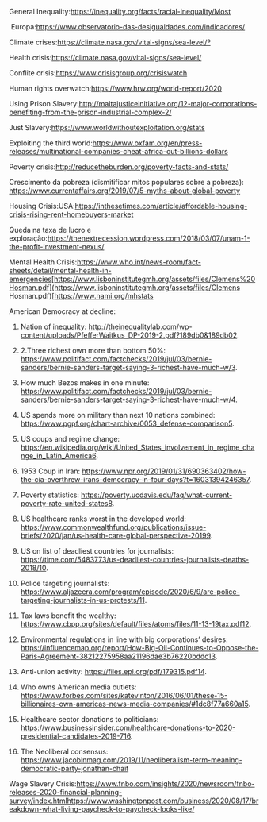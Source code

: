 General Inequality:https://inequality.org/facts/racial-inequality/Most 

​	Europa:https://www.observatorio-das-desigualdades.com/indicadores/

Climate crises:https://climate.nasa.gov/vital-signs/sea-level/º

Health crisis:https://climate.nasa.gov/vital-signs/sea-level/

Conflite crisis:https://www.crisisgroup.org/crisiswatch

Human rights overwatch:https://www.hrw.org/world-report/2020

Using Prison Slavery:http://maltajusticeinitiative.org/12-major-corporations-benefiting-from-the-prison-industrial-complex-2/

Just Slavery:https://www.worldwithoutexploitation.org/stats

Exploiting the third world:https://www.oxfam.org/en/press-releases/multinational-companies-cheat-africa-out-billions-dollars

Poverty crisis:http://reducetheburden.org/poverty-facts-and-stats/

Crescimento da pobreza (dismitificar mitos populares sobre a pobreza): https://www.currentaffairs.org/2019/07/5-myths-about-global-poverty

Housing Crisis:USA:https://inthesetimes.com/article/affordable-housing-crisis-rising-rent-homebuyers-market

Queda na taxa de lucro e exploração:https://thenextrecession.wordpress.com/2018/03/07/unam-1-the-profit-investment-nexus/

Mental Health Crisis:https://www.who.int/news-room/fact-sheets/detail/mental-health-in-emergencies[https://www.lisboninstitutegmh.org/assets/files/Clemens%20Hosman.pdf](https://www.lisboninstitutegmh.org/assets/files/Clemens Hosman.pdf)[https://www.nami.org/mhstats

American Democracy at decline:

1. Nation of inequality: http://theinequalitylab.com/wp-content/uploads/PfefferWaitkus_DP-2019-2.pdf?189db0&189db02. 
2. 2.Three richest own more than bottom 50%: https://www.politifact.com/factchecks/2019/jul/03/bernie-sanders/bernie-sanders-target-saying-3-richest-have-much-w/3. 

3. How much Bezos makes in one minute: https://www.politifact.com/factchecks/2019/jul/03/bernie-sanders/bernie-sanders-target-saying-3-richest-have-much-w/4. 

4. US spends more on military than next 10 nations combined: https://www.pgpf.org/chart-archive/0053_defense-comparison5. 

5. US coups and regime change: https://en.wikipedia.org/wiki/United_States_involvement_in_regime_change_in_Latin_America6. 

6. 1953 Coup in Iran: https://www.npr.org/2019/01/31/690363402/how-the-cia-overthrew-irans-democracy-in-four-days?t=16031394246357. 

7. Poverty statistics: https://poverty.ucdavis.edu/faq/what-current-poverty-rate-united-states8. 

8. US healthcare ranks worst in the developed world: https://www.commonwealthfund.org/publications/issue-briefs/2020/jan/us-health-care-global-perspective-20199. 

9. US on list of deadliest countries for journalists: https://time.com/5483773/us-deadliest-countries-journalists-deaths-2018/10. 

10. Police targeting journalists: https://www.aljazeera.com/program/episode/2020/6/9/are-police-targeting-journalists-in-us-protests/11. 

11. Tax laws benefit the wealthy: https://www.cbpp.org/sites/default/files/atoms/files/11-13-19tax.pdf12. 

12. Environmental regulations in line with big corporations’ desires: https://influencemap.org/report/How-Big-Oil-Continues-to-Oppose-the-Paris-Agreement-38212275958aa21196dae3b76220bddc13. 

13. Anti-union activity: https://files.epi.org/pdf/179315.pdf14. 

14. Who owns American media outlets: https://www.forbes.com/sites/katevinton/2016/06/01/these-15-billionaires-own-americas-news-media-companies/#1dc8f77a660a15. 

15. Healthcare sector donations to politicians: https://www.businessinsider.com/healthcare-donations-to-2020-presidential-candidates-2019-716. 

16. The Neoliberal consensus: https://www.jacobinmag.com/2019/11/neoliberalism-term-meaning-democratic-party-jonathan-chait

Wage Slavery Crisis:https://www.fnbo.com/insights/2020/newsroom/fnbo-releases-2020-financial-planning-survey/index.htmlhttps://www.washingtonpost.com/business/2020/08/17/breakdown-what-living-paycheck-to-paycheck-looks-like/